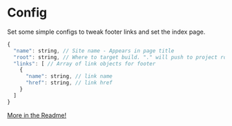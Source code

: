 # Config

Set some simple configs to tweak footer links and set the index page.

```js
{
  "name": string, // Site name - Appears in page title
  "root": string, // Where to target build. "." will push to project root
  "links": [ // Array of link objects for footer
    {
      "name": string, // link name
      "href": string, // link href
    }
  ]
}
```

[More in the Readme!](https://github.com/PeterGrillot/webgen)
